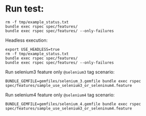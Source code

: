 # Run test:

```shell
rm -f tmp/example_status.txt
bundle exec rspec spec/features/
bundle exec rspec spec/features/ --only-failures
```

Headless execution:

```shell
export USE_HEADLESS=true
rm -f tmp/example_status.txt
bundle exec rspec spec/features/
bundle exec rspec spec/features/ --only-failures
```

Run selenium3 feature only `@selenium3` tag scenario:

```shell
BUNDLE_GEMFILE=gemfiles/selenium_3.gemfile bundle exec rspec spec/features/sample_use_selenium3_or_seleninum4.feature
```

Run selenium4 feature only `@selenium4` tag scenario:

```shell
BUNDLE_GEMFILE=gemfiles/selenium_4.gemfile bundle exec rspec spec/features/sample_use_selenium3_or_seleninum4.feature
```

